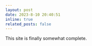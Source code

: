 ```yaml
---
layout: post
date: 2023-8-10 20:40:51
inline: true
related_posts: false
---
```


This site is finally somewhat complete.
